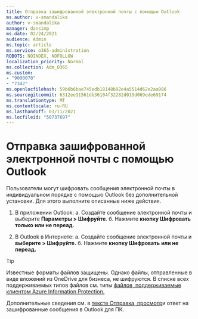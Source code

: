 ```yaml
---
title: Отправка зашифрованной электронной почты с помощью Outlook
ms.author: v-smandalika
author: v-smandalika
manager: dansimp
ms.date: 02/24/2021
audience: Admin
ms.topic: article
ms.service: o365-administration
ROBOTS: NOINDEX, NOFOLLOW
localization_priority: Normal
ms.collection: Adm_O365
ms.custom:
- "9000078"
- "7342"
ms.openlocfilehash: 59b6b6bae745edb18148b92e4a5514d62e2aa086
ms.sourcegitcommit: 6312ee31561db36104f32282d019d069ede69174
ms.translationtype: MT
ms.contentlocale: ru-RU
ms.lasthandoff: 03/11/2021
ms.locfileid: "50737697"
---
```

# <a name="send-encrypted-email-using-outlook"></a>Отправка зашифрованной электронной почты с помощью Outlook

Пользователи могут шифровать сообщения электронной почты в индивидуальном порядке с помощью Outlook без дополнительной установки. Для этого выполните описанные ниже действия.

1. В приложении Outlook: a. Создайте сообщение электронной почты и выберите **Параметры > Шифруйте**. 
    б. Нажмите **кнопку Шифровать только** **или не переад.**

2. В Outlook в Интернете: a. Создайте сообщение электронной почты и **выберите > Шифруйте.**
    б. Нажмите **кнопку Шифровать** **или не переад.**

> [!TIP]
> Известные форматы файлов защищены. Однако файлы, отправленные в виде вложений из OneDrive для бизнеса, не шифруются. В списке всех поддерживаемых типов файлов см. типы [файлов, поддерживаемые клиентом Azure Information Protection.](https://docs.microsoft.com/azure/information-protection/rms-client/client-admin-guide-file-types)

Дополнительные сведения см. в [тексте Отправка, просмотр](https://support.microsoft.com/topic/send-view-and-reply-to-encrypted-messages-in-outlook-for-pc-eaa43495-9bbb-4fca-922a-df90dee51980)и ответ на зашифрованные сообщения в Outlook для ПК.



